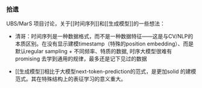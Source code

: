  ### 拾遗

 UBS/MarS 项目讨论，关于[[时间序列]]和[[生成模型]]的一些想法：
 
- 清哥：时间序列是一种数据格式，而不是一种数据特征——这是与CV/NLP的本质区别。在没有显示建模timestamp（特殊的position embedding）、而是默认regular sampling + 不同频率、特质的数据, 时序大模型很难有promising 去学到通用的规律，最多还是记下见过的数据

- [[生成模型]]相比于大模型next-token-prediction的范式，是更加solid 的建模范式。其在特殊结构上的表征学习的意义重大。
